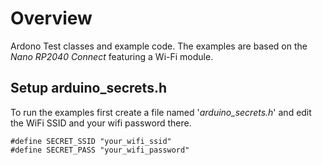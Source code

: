 # Overview

Ardono Test classes and example code. The examples are based on the *Nano RP2040 Connect* featuring a Wi-Fi module.

## Setup arduino_secrets.h

To run the examples first create a file named '*arduino_secrets.h*' and edit the WiFi SSID and your wifi password there. 

	#define SECRET_SSID "your_wifi_ssid"
	#define SECRET_PASS "your_wifi_password"








